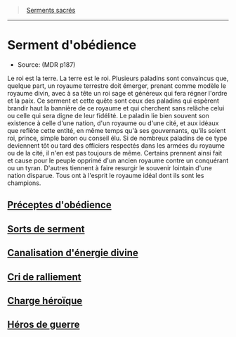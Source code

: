 ﻿---
!SubClassItem
Name: Serment d'obédience
Source: (MDR p187)
ParentClassId: hd_paladin.md
Id: paladin_obedience_hd.md#serment-dobédience
RootId: paladin_obedience_hd.md
ParentLink: paladin_hd.md#serments-sacrés
ParentName: Serments sacrés
NameLevel: 1
Attributes:
  ParentNameLink: '[Serments sacrés](hd_paladin_serments_sacres.md)'
  Markdown: >+
    >  <!--ParentNameLink-->[Serments sacrés](hd_paladin_serments_sacres.md)<!--/ParentNameLink-->


    ---



    # <!--Name-->Serment d'obédience<!--/Name-->


    - Source: <!--Source-->(MDR p187)<!--/Source-->


    Le roi est la terre. La terre est le roi. Plusieurs paladins sont convaincus que, quelque part, un royaume terrestre doit émerger, prenant comme modèle le royaume divin, avec à sa tête un roi sage et généreux qui fera régner l'ordre et la paix. Ce serment et cette quête sont ceux des paladins qui espèrent brandir haut la bannière de ce royaume et qui cherchent sans relâche celui ou celle qui sera digne de leur fidélité. Le paladin lie bien souvent son existence à celle d'une nation, d'un royaume ou d'une cité, et aux idéaux que reflète cette entité, en même temps qu'à ses gouvernants, qu'ils soient roi, prince, simple baron ou conseil élu. Si de nombreux paladins de ce type deviennent tôt ou tard des officiers respectés dans les armées du royaume ou de la cité, il n'en est pas toujours de même. Certains prennent ainsi fait et cause pour le peuple opprimé d'un ancien royaume contre un conquérant ou un tyran. D'autres tiennent à faire resurgir le souvenir lointain d'une nation disparue. Tous ont à l'esprit le royaume idéal dont ils sont les champions.

  Name: Serment d'obédience
  Source: (MDR p187)
AttributesDictionary: >+
  ParentNameLink: '[Serments sacrés](hd_paladin_serments_sacres.md)'

  Markdown: >+

    >  <!--ParentNameLink-->[Serments sacrés](hd_paladin_serments_sacres.md)<!--/ParentNameLink-->





    ---







    # <!--Name-->Serment d'obédience<!--/Name-->





    - Source: <!--Source-->(MDR p187)<!--/Source-->





    Le roi est la terre. La terre est le roi. Plusieurs paladins sont convaincus que, quelque part, un royaume terrestre doit émerger, prenant comme modèle le royaume divin, avec à sa tête un roi sage et généreux qui fera régner l'ordre et la paix. Ce serment et cette quête sont ceux des paladins qui espèrent brandir haut la bannière de ce royaume et qui cherchent sans relâche celui ou celle qui sera digne de leur fidélité. Le paladin lie bien souvent son existence à celle d'une nation, d'un royaume ou d'une cité, et aux idéaux que reflète cette entité, en même temps qu'à ses gouvernants, qu'ils soient roi, prince, simple baron ou conseil élu. Si de nombreux paladins de ce type deviennent tôt ou tard des officiers respectés dans les armées du royaume ou de la cité, il n'en est pas toujours de même. Certains prennent ainsi fait et cause pour le peuple opprimé d'un ancien royaume contre un conquérant ou un tyran. D'autres tiennent à faire resurgir le souvenir lointain d'une nation disparue. Tous ont à l'esprit le royaume idéal dont ils sont les champions.



  Name: Serment d'obédience

  Source: (MDR p187)

---
>  [Serments sacrés](hd_paladin_serments_sacres.md)

---


# Serment d'obédience

- Source: (MDR p187)

Le roi est la terre. La terre est le roi. Plusieurs paladins sont convaincus que, quelque part, un royaume terrestre doit émerger, prenant comme modèle le royaume divin, avec à sa tête un roi sage et généreux qui fera régner l'ordre et la paix. Ce serment et cette quête sont ceux des paladins qui espèrent brandir haut la bannière de ce royaume et qui cherchent sans relâche celui ou celle qui sera digne de leur fidélité. Le paladin lie bien souvent son existence à celle d'une nation, d'un royaume ou d'une cité, et aux idéaux que reflète cette entité, en même temps qu'à ses gouvernants, qu'ils soient roi, prince, simple baron ou conseil élu. Si de nombreux paladins de ce type deviennent tôt ou tard des officiers respectés dans les armées du royaume ou de la cité, il n'en est pas toujours de même. Certains prennent ainsi fait et cause pour le peuple opprimé d'un ancien royaume contre un conquérant ou un tyran. D'autres tiennent à faire resurgir le souvenir lointain d'une nation disparue. Tous ont à l'esprit le royaume idéal dont ils sont les champions.



## [Préceptes d'obédience](hd_paladin_obedience_preceptes_dobedience.md)



## [Sorts de serment](hd_paladin_obedience_sorts_de_serment.md)



## [Canalisation d'énergie divine](hd_paladin_obedience_canalisation_denergie_divine.md)



## [Cri de ralliement](hd_paladin_obedience_cri_de_ralliement.md)



## [Charge héroïque](hd_paladin_obedience_charge_heroique.md)



## [Héros de guerre](hd_paladin_obedience_heros_de_guerre.md)

